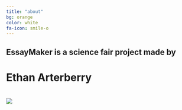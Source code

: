 ```yaml
---
title: "about"
bg: orange
color: white
fa-icon: smile-o
---
```


## EssayMaker is a science fair project made by
# Ethan Arterberry
# <img src="http://i.imgur.com/3cg9GSX.jpg">
